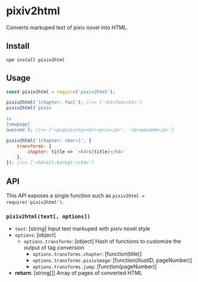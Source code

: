pixiv2html
==========

Converts markuped text of pixiv novel into HTML.

## Install

    npm install pixiv2html

## Usage

```js
const pixiv2html = require('pixiv2html');

pixiv2html('[chapter: foo]'); //=> ['<h1>foo</h1>']
pixiv2html(`pixiv

is
[newpage]
awesome`); //=> ['<p>pixiv</p><br><p>is</p>', '<p>awesome</p>']

pixiv2html('[chapter: <bar>]', {
    transforms: {
        chapter: title => `<h4>${title}</h4>`
    },
}); //=> ['<h4>&lt;bar&gt;</h4>']
```

## API

This API exposes a single function such as `pixiv2html = require('pixiv2html')`.

### `pixiv2html(text[, options])`

* `text`: [string] Input text markuped with pixiv novel style
* `options`: [object]
    * `options.transforms`: [object] Hash of functions to customize the output of tag conversion
        * `options.transforms.chapter`: [function(title)]
        * `options.transforms.pixivimage`: [function(illustID, pageNumber)]
        * `options.transforms.jump`: [function(pageNumber)]
* **return**: [string[]] Array of pages of converted HTML
